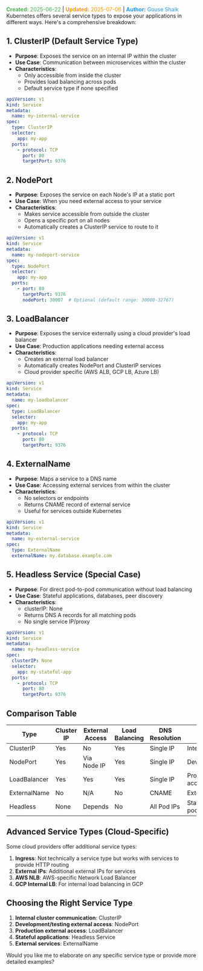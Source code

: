 <span style="color:#4caf50;"><b>Created:</b> 2025-06-22</span> | <span style="color:#ff9800;"><b>Updated:</b> 2025-07-06</span> | <span style="color:#2196f3;"><b>Author:</b> Gouse Shaik</span>
Kubernetes offers several service types to expose your applications in different ways. Here's a comprehensive breakdown:

## 1. ClusterIP (Default Service Type)
- **Purpose**: Exposes the service on an internal IP within the cluster
- **Use Case**: Communication between microservices within the cluster
- **Characteristics**:
  - Only accessible from inside the cluster
  - Provides load balancing across pods
  - Default service type if none specified

```yaml
apiVersion: v1
kind: Service
metadata:
  name: my-internal-service
spec:
  type: ClusterIP
  selector:
    app: my-app
  ports:
    - protocol: TCP
      port: 80
      targetPort: 9376
```

## 2. NodePort
- **Purpose**: Exposes the service on each Node's IP at a static port
- **Use Case**: When you need external access to your service
- **Characteristics**:
  - Makes service accessible from outside the cluster
  - Opens a specific port on all nodes
  - Automatically creates a ClusterIP service to route to it

```yaml
apiVersion: v1
kind: Service
metadata:
  name: my-nodeport-service
spec:
  type: NodePort
  selector:
    app: my-app
  ports:
    - port: 80
      targetPort: 9376
      nodePort: 30007  # Optional (default range: 30000-32767)
```

## 3. LoadBalancer
- **Purpose**: Exposes the service externally using a cloud provider's load balancer
- **Use Case**: Production applications needing external access
- **Characteristics**:
  - Creates an external load balancer
  - Automatically creates NodePort and ClusterIP services
  - Cloud provider specific (AWS ALB, GCP LB, Azure LB)

```yaml
apiVersion: v1
kind: Service
metadata:
  name: my-loadbalancer
spec:
  type: LoadBalancer
  selector:
    app: my-app
  ports:
    - protocol: TCP
      port: 80
      targetPort: 9376
```

## 4. ExternalName
- **Purpose**: Maps a service to a DNS name
- **Use Case**: Accessing external services from within the cluster
- **Characteristics**:
  - No selectors or endpoints
  - Returns CNAME record of external service
  - Useful for services outside Kubernetes

```yaml
apiVersion: v1
kind: Service
metadata:
  name: my-external-service
spec:
  type: ExternalName
  externalName: my.database.example.com
```

## 5. Headless Service (Special Case)
- **Purpose**: For direct pod-to-pod communication without load balancing
- **Use Case**: Stateful applications, databases, peer discovery
- **Characteristics**:
  - clusterIP: None
  - Returns DNS A records for all matching pods
  - No single service IP/proxy

```yaml
apiVersion: v1
kind: Service
metadata:
  name: my-headless-service
spec:
  clusterIP: None
  selector:
    app: my-stateful-app
  ports:
    - protocol: TCP
      port: 80
      targetPort: 9376
```

## Comparison Table

| Type | Cluster IP | External Access | Load Balancing | DNS Resolution | Use Case |
|------|-----------|----------------|----------------|----------------|----------|
| ClusterIP | Yes | No | Yes | Single IP | Internal services |
| NodePort | Yes | Via Node IP | Yes | Single IP | Development/testing |
| LoadBalancer | Yes | Yes | Yes | Single IP | Production external access |
| ExternalName | No | N/A | No | CNAME | External services |
| Headless | None | Depends | No | All Pod IPs | Stateful apps, direct pod access |

## Advanced Service Types (Cloud-Specific)

Some cloud providers offer additional service types:

1. **Ingress**: Not technically a service type but works with services to provide HTTP routing
2. **External IPs**: Additional external IPs for services
3. **AWS NLB**: AWS-specific Network Load Balancer
4. **GCP Internal LB**: For internal load balancing in GCP

## Choosing the Right Service Type

1. **Internal cluster communication**: ClusterIP
2. **Development/testing external access**: NodePort
3. **Production external access**: LoadBalancer
4. **Stateful applications**: Headless Service
5. **External services**: ExternalName

Would you like me to elaborate on any specific service type or provide more detailed examples?